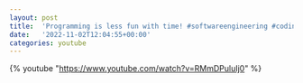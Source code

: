 ```yaml
---
layout: post
title:  'Programming is less fun with time! #softwareengineering #coding'
date:   '2022-11-02T12:04:55+00:00'
categories: youtube
---
```

{% youtube  "https://www.youtube.com/watch?v=RMmDPuluIj0" %}
<br />

